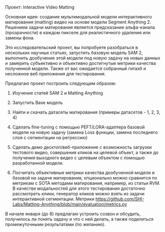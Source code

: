 Проект: Interactive Video Matting

Основная идея: создание мультимодальной модели интерактивного матирования (matting) видео на основе модели Segment Anything 2. Решением задачи матирования является предсказание альфа-канала (прозрачности) в каждом пикселе для реалистичного удаления или замены фона.

Это исследовательский проект, вы попробуете разобраться в нескольких научных статьях, запустить базовую модель SAM 2, выполнить дообучение этой модели под новую задачу на новых данных и замерить субъективно и объективно достигнутые метрики качества полученной модели. Также от вас ожидается собранный гитахб и несложное веб приложения для тестирования.


Предлагаю проект построить следующим образом:

1. Изучение статей SAM 2 и Matting Anything

2. Запустить Base модель

3. Найти и скачать датасеты матирования (примеры датасетов - 1, 2, 3, 4)

4. Сделать fine-tuning с помощью PEFT/LORA-адаптера базовой модели на новую задачу (замена Loss функции, замена последнего слоя с сегментации на регрессию)

5. Сделать демо десктоп/веб-приложение с возможность загрузки тестового видео, совершения кликов на целевой объект, а также до получения выходного видео с целевым объектом с помощью разработанной модели.

6. Посчитать объективные метрики качества дообученной модели и базовой на задаче матирования, опционально можно сравнится по метрикам с SOTA методами матирования, например, из статьи RVM. В качестве модальностей для этого тестирования достаточно рассмотреть клики, генератор кликов можно взять из задачи интерактивной сегментации.
Метрики
https://github.com/SHI-Labs/Matting-Anything/blob/main/evaluation/metrics.py

В начале января (до 8) предлагаю устроить созвон и обсудить, получилось ли понять задачу и что с ней делать, а также поделиться промежуточными результатами (по желанию).